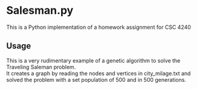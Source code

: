 # Salesman.py
This is a Python implementation of a homework assignment for CSC 4240 

## Usage
This is a very rudimentary example of a genetic algorithm to solve the Traveling Saleman problem.  
It creates a graph by reading the nodes and vertices in city_milage.txt and solved the problem with
a set population of 500 and in 500 generations.
